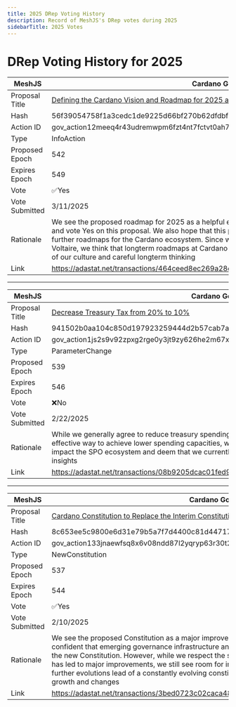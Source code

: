 ```yaml
---
title: 2025 DRep Voting History
description: Record of MeshJS's DRep votes during 2025
sidebarTitle: 2025 Votes
---
```


# DRep Voting History for 2025

| MeshJS      | Cardano Governance Actions |
| -------------- | ------------------------------------------------------- |
| Proposal Title | [Defining the Cardano Vision and Roadmap for 2025 and beyond](https://adastat.net/governances/56f39054758f1a3cedc1de9225d66bf270b62dfdbfbc5399f1d6d43aceffc63600) |
| Hash           | 56f39054758f1a3cedc1de9225d66bf270b62dfdbfbc5399f1d6d43aceffc63600 |
| Action ID      | gov_action12meeq4r43udremwpm6fzt4nt7fctvt0ah7798x036m2r4nhlccmqqhmr9wx |
| Type           | InfoAction |
| Proposed Epoch | 542 |
| Expires Epoch  | 549 |
| Vote           | ✅Yes |
| Vote Submitted | 3/11/2025 |
| Rationale      | We see the proposed roadmap for 2025 as a helpful effort in building ecosystem wide alignment on top priorities, and vote Yes on this proposal. We also hope that this proposal will encourage other efforts which aim to propose further roadmaps for the Cardano ecosystem. Since we achieved the last of the initial Cardano Milestones with Voltaire, we think that longterm roadmaps at Cardano have proven their worth and value and are a existential part of our culture and careful longterm thinking |
| Link           | https://adastat.net/transactions/464ceed8ec269a28d3fee305b1c0d397270b8193fbbb2557ab51c1b070f9171f |


---

| MeshJS      | Cardano Governance Actions |
| -------------- | ------------------------------------------------------- |
| Proposal Title | [Decrease Treasury Tax from 20% to 10%](https://adastat.net/governances/941502b0aa104c850d197923259444d2b57cab7af18b63143775465aaacc84f500) |
| Hash           | 941502b0aa104c850d197923259444d2b57cab7af18b63143775465aaacc84f500 |
| Action ID      | gov_action1js2s9v92zpxg2rge0y3jt9zy626he2m67x9kx9phw4r942kvsn6sqfym0d7 |
| Type           | ParameterChange |
| Proposed Epoch | 539 |
| Expires Epoch  | 546 |
| Vote           | ❌No |
| Vote Submitted | 2/22/2025 |
| Rationale      | While we generally agree to reduce treasury spending and think that reducing the allocation to the Treasury is a effective way to achieve lower spending capacities, we yet see that we lack research on how such changes will impact the SPO ecosystem and deem that we currently should not change treasury income before we have better insights |
| Link           | https://adastat.net/transactions/08b9205dcac01fed95287f6dc82f744cf66792c1de9f65d318c1085d2bca5946 |


---

| MeshJS      | Cardano Governance Actions |
| -------------- | ------------------------------------------------------- |
| Proposal Title | [Cardano Constitution to Replace the Interim Constitution](https://adastat.net/governances/8c653ee5c9800e6d31e79b5a7f7d4400c81d44717ad4db633dc18d4c07e4a4fd00) |
| Hash           | 8c653ee5c9800e6d31e79b5a7f7d4400c81d44717ad4db633dc18d4c07e4a4fd00 |
| Action ID      | gov_action133jnaewfsq8x6v08ndd87l2yqryp63r30t2dkceacxx5cply5n7sqzlcyqf |
| Type           | NewConstitution |
| Proposed Epoch | 537 |
| Expires Epoch  | 544 |
| Vote           | ✅Yes |
| Vote Submitted | 2/10/2025 |
| Rationale      | We see the proposed Constitution as a major improvement to the currently active interim Constitution and feel confident that emerging governance infrastructure and capacities are in place and growing to build and act upon the new Constitution. However, while we respect the significant community engagement and involvement which has led to major improvements, we still see room for improvements at the proposed constitution and hope that further evolutions lead of a constantly evolving constitution which is able to reflect and support rapid ecosystem growth and changes |
| Link           | https://adastat.net/transactions/3bed0723c02caca480d000ffa2ca4b4eec82cc8c02d5d8e5d3f9cac6e7bae1f1 | 